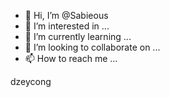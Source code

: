 - 👋 Hi, I’m @Sabieous
- 👀 I’m interested in ...
- 🌱 I’m currently learning ...
- 💞️ I’m looking to collaborate on ...
- 📫 How to reach me ...

<!---
Sabieous/Sabieous is a ✨ special ✨ repository because its `README.md` (this file) appears on your GitHub profile.
You can click the Preview link to take a look at your changes.
--->dzeycong
